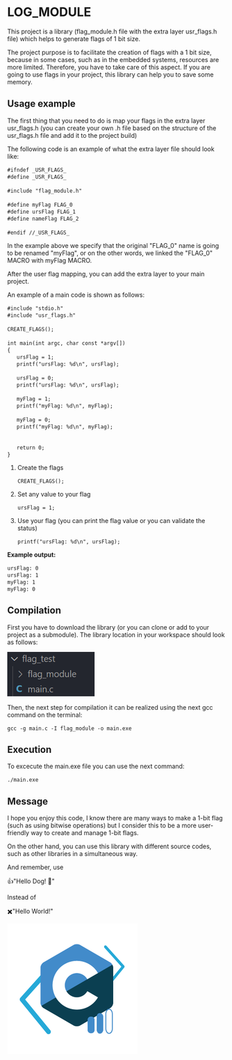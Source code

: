 # LOG_MODULE

This project is a library (flag_module.h file with the extra layer usr_flags.h file) which helps to generate flags of 1 bit size.

The project purpose is to facilitate the creation of flags with a 1 bit size, because in some cases, such as in the embedded systems, resources are more limited. Therefore, you have to take care of this aspect. If you are going to use flags in your project, this library can help you to save some memory.
 
## Usage example

The first thing that you need to do is map your flags in the extra layer usr_flags.h (you can create your own .h file based on the structure of the usr_flags.h file and add it to the project build)

The following code is an example of what the extra layer file should look like:

```
#ifndef _USR_FLAGS_
#define _USR_FLAGS_

#include "flag_module.h"

#define myFlag FLAG_0
#define ursFlag FLAG_1
#define nameFlag FLAG_2

#endif //_USR_FLAGS_
```
In the example above we specify that the original "FLAG_0" name is going to be renamed "myFlag", or on the other words, we linked the "FLAG_0" MACRO with myFlag MACRO.

After the user flag mapping, you can add the extra layer to your main project.

An example of a main code is shown as follows:

```
#include "stdio.h"
#include "usr_flags.h"

CREATE_FLAGS();

int main(int argc, char const *argv[])
{
   ursFlag = 1;
   printf("ursFlag: %d\n", ursFlag);

   ursFlag = 0;
   printf("ursFlag: %d\n", ursFlag);

   myFlag = 1;
   printf("myFlag: %d\n", myFlag);

   myFlag = 0;
   printf("myFlag: %d\n", myFlag);


   return 0;
}
```
   
1. Create the flags
   ```
   CREATE_FLAGS();
   ```

2. Set any value to your flag
   ```
   ursFlag = 1;
   ```
3. Use your flag (you can print the flag value or you can validate the status)
   ```
   printf("ursFlag: %d\n", ursFlag);
   ```

**Example output:**
```
ursFlag: 0
ursFlag: 1
myFlag: 1
myFlag: 0
```

## Compilation
First you have to download the library (or you can clone or add to your project as a submodule). 
The library location in your workspace should look as follows:

![example_lib](image.png)

Then, the next step for compilation it can be realized using the next gcc command on the terminal:

```
gcc -g main.c -I flag_module -o main.exe 
```

## Execution
To excecute the main.exe file you can use the next command:
```
./main.exe
```

## Message
I hope you enjoy this code, I know there are many ways to make a 1-bit flag (such as using bitwise operations) but I consider this to be a more user-friendly way to create and manage 1-bit flags. 

On the other hand, you can use this library with different source codes, such as other libraries in a simultaneous way. 

And remember, use

👍"Hello Dog! 🐶"

Instead of

✖️"Hello World!"

![alt text](html/cursoCIntermedio.png)
